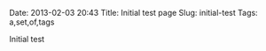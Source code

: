 Date: 2013-02-03 20:43
Title: Initial test page
Slug: initial-test
Tags: a,set,of,tags

Initial test

